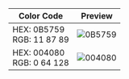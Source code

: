| Color Code                   | Preview                                                                   |
|------------------------------|---------------------------------------------------------------------------|
| HEX: 0B5759<br>RGB: 11 87 89 |![0B5759](https://github.com/cheretbe/notes/blob/master/images/0B5759.svg) |
| HEX: 004080<br>RGB: 0 64 128 |![004080](https://github.com/cheretbe/notes/blob/master/images/004080.svg) |

